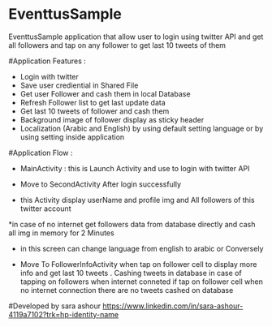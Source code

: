 # EventtusSample
 EventtusSample application that allow user to login using twitter API and get all followers
 and tap on any follower to get last 10 tweets of them

#Application Features :
 
  - Login with twitter
  - Save user crediential in Shared File
  - Get user Follower and cash them in local Database
  - Refresh Follower list to get last update data
  - Get last 10 tweets of follower and cash them
  - Background image of follower display as sticky header
  - Localization (Arabic and English) by using default setting language or by using setting inside application
  

#Application Flow :

- MainActivity : 
   this is Launch Activity and use to login
   with twitter API

- Move to SecondActivity After login successfully 
 * this Activity display userName and profile img
  and All followers of this twitter account

  *in case of no internet get followers data from database directly and cash all img in memory for
  2 Minutes
  * in this screen can change language from english to arabic or Conversely

- Move To FollowerInfoActivity 
  when tap on follower cell to display more info  and get last 10 tweets .
  Cashing tweets in database in case of tapping on followers when internet conneted 
  if tap on follower cell when no internet connection there are no tweets cashed on database

#Developed by
    sara ashour
    https://www.linkedin.com/in/sara-ashour-4119a7102?trk=hp-identity-name

